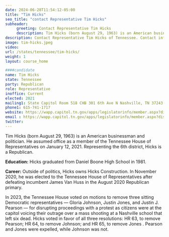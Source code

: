 ```yaml
---
date: 2024-06-28T11:54:12-05:00
title: "Tim Hicks"
seo_title: "contact Representative Tim Hicks"
subheader:
     greeting: Contact Representative Tim Hicks
     description: Tim Hicks (born August 29, 1963) is an American businessman and politician. He assumed office as a member of the Tennessee House of Representatives on January 12, 2021. Representing the 6th district, Hicks is a Republican.
description: Contact Representative Tim Hicks of Tennessee. Contact information for Tim Hicks includes email address, phone number, and mailing address.
image: tim-hicks.jpeg
video:
url: /states/tennessee/tim-hicks/
weight: 1
layout: course_home

####candidate
name: Tim Hicks
state: Tennessee
party: Republican
role: Representative
inoffice: Current
elected: 2021
mailing1: State Capitol Room 518 CHB 301 6th Ave N Nashville, TN 37243
phone1: 615-741-1717
website: https://wapp.capitol.tn.gov/apps/legislatorinfo/member.aspx?district=H6/
email : https://wapp.capitol.tn.gov/apps/legislatorinfo/member.aspx?district=H6/
twitter: 
---
```

Tim Hicks (born August 29, 1963) is an American businessman and politician. He assumed office as a member of the Tennessee House of Representatives on January 12, 2021. Representing the 6th district, Hicks is a Republican.

**Education:**
Hicks graduated from Daniel Boone High School in 1981.

**Career:**
Outside of politics, Hicks owns Hicks Construction. In November 2020, he was elected to the Tennessee House of Representatives after defeating incumbent James Van Huss in the August 2020 Republican primary.

In 2023, the Tennessee House voted on motions to remove three sitting Democratic representatives — Gloria Johnson, Justin Jones, and Justin J. Pearson — for disrupting proceedings with a protest as citizens were at the capitol voicing their outrage over a mass shooting at a Nashville school that left six dead. Hicks voted in favor of all three resolutions: HR 63, to remove Pearson; HR 64, to remove Johnson; and HR 65, to remove Jones  . Pearson and Jones were expelled, while Johnson was not.

